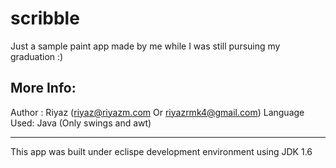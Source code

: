 scribble
========

Just a sample paint app made by me while I was still pursuing my graduation :)

More Info:
---------
Author : Riyaz (riyaz@riyazm.com Or riyazrmk4@gmail.com)
Language Used: Java (Only swings and awt)

--------
This app was built under eclispe development environment using JDK 1.6
